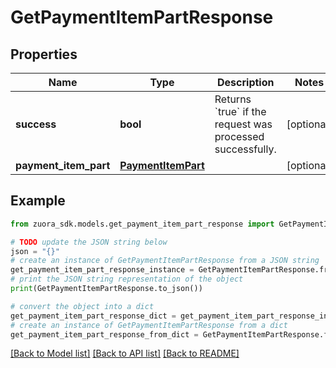 # GetPaymentItemPartResponse


## Properties

Name | Type | Description | Notes
------------ | ------------- | ------------- | -------------
**success** | **bool** | Returns &#x60;true&#x60; if the request was processed successfully. | [optional] 
**payment_item_part** | [**PaymentItemPart**](PaymentItemPart.md) |  | [optional] 

## Example

```python
from zuora_sdk.models.get_payment_item_part_response import GetPaymentItemPartResponse

# TODO update the JSON string below
json = "{}"
# create an instance of GetPaymentItemPartResponse from a JSON string
get_payment_item_part_response_instance = GetPaymentItemPartResponse.from_json(json)
# print the JSON string representation of the object
print(GetPaymentItemPartResponse.to_json())

# convert the object into a dict
get_payment_item_part_response_dict = get_payment_item_part_response_instance.to_dict()
# create an instance of GetPaymentItemPartResponse from a dict
get_payment_item_part_response_from_dict = GetPaymentItemPartResponse.from_dict(get_payment_item_part_response_dict)
```
[[Back to Model list]](../README.md#documentation-for-models) [[Back to API list]](../README.md#documentation-for-api-endpoints) [[Back to README]](../README.md)


